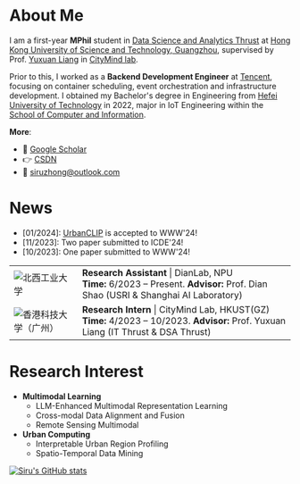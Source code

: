 # About Me

I am a first-year **MPhil** student in [Data Science and Analytics Thrust](http://dsa.hkust-gz.edu.cn/) at [Hong Kong University of Science and Technology, Guangzhou](https://hkust-gz.edu.cn/), supervised by Prof. [Yuxuan Liang](https://yuxuanliang.com/) in [CityMind lab](https://citymind.top).

Prior to this, I worked as a **Backend Development Engineer** at [Tencent](https://www.tencent.com/), focusing on container scheduling, event orchestration and infrastructure development. I obtained my Bachelor's degree in Engineering from [Hefei University of Technology](https://www.hfut.edu.cn/) in 2022, major in IoT Engineering within the [School of Computer and Information](https://ci.hfut.edu.cn/).

**More**:

+ 📮 [Google Scholar](https://scholar.google.co.uk/citations?user=3KMb5mUAAAAJ)
+ 👉 [CSDN](https://bareth.blog.csdn.net/)
+ 📧 siruzhong@outlook.com

# News

- [01/2024]: [UrbanCLIP](https://arxiv.org/pdf/2310.18340.pdf) is accepted to WWW'24!
- [11/2023]: Two paper submitted to ICDE'24!
- [10/2023]: One paper submitted to WWW'24!

<table>
  <tr>
    <td>
      <img src="https://haroldchen19.github.io/images/misc/NWPU.png" alt="北西工业大学" />
    </td>
    <td>
      <strong>Research Assistant</strong> | DianLab, NPU<br>
      <strong>Time:</strong> 6/2023 – Present. <strong>Advisor:</strong> Prof. Dian Shao (USRI & Shanghai AI Laboratory)
    </td>
  </tr>
  <tr>
    <td>
      <img src="https://haroldchen19.github.io/images/misc/UST1.jpg" alt="香港科技大学（广州）" />
    </td>
    <td>
      <strong>Research Intern</strong> | CityMind Lab, HKUST(GZ)<br>
      <strong>Time:</strong> 4/2023 – 10/2023. <strong>Advisor:</strong> Prof. Yuxuan Liang (IT Thrust & DSA Thrust)
    </td>
  </tr>
</table>

# Research Interest

+ **Multimodal Learning**
  + LLM-Enhanced Multimodal Representation Learning
  + Cross-modal Data Alignment and Fusion
  + Remote Sensing Multimodal
+ **Urban Computing**
  + Interpretable Urban Region Profiling
  + Spatio-Temporal Data Mining

[![Siru's GitHub stats](https://github-readme-stats.vercel.app/api?username=siruzhong)](https://github.com/anuraghazra/github-readme-stats)
